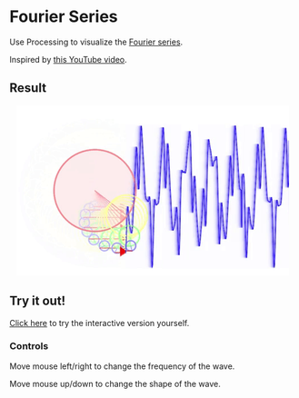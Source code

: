 # Fourier Series

Use Processing to visualize the [Fourier series](https://en.wikipedia.org/wiki/Fourier_series).

Inspired by [this YouTube video](https://www.youtube.com/watch?v=ds0cmAV-Yek).

## Result

<p align="center">
  <img src="./gifs/fourierSeries.gif" alt="Fourier Series GIF"/>
</p>

## Try it out!

[Click here](https://www.openprocessing.org/sketch/646562/embed/) to try the interactive version yourself.

### Controls

Move mouse left/right to change the frequency of the wave.

Move mouse up/down to change the shape of the wave.
